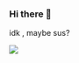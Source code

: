 ### Hi there 👋

idk , maybe sus?

<img src= "https://encrypted-tbn0.gstatic.com/images?q=tbn:ANd9GcSVCfknJvEhG855EdQeyQL9dzlK4cteOf4u3lkDlRW67mcPq0A9vsmqkAGe-zm27EnrhnY&usqp=CAU">
